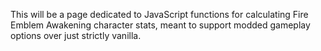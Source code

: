 This will be a page dedicated to JavaScript functions for calculating Fire Emblem Awakening character stats, meant to support modded gameplay options over just strictly vanilla.
